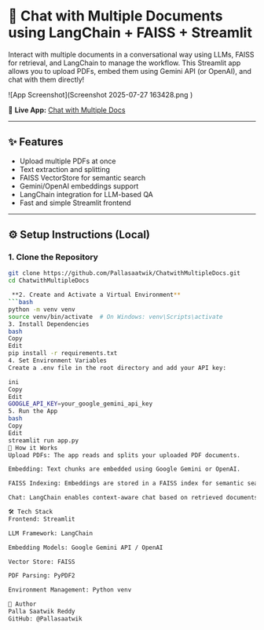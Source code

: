 # 💬 Chat with Multiple Documents using LangChain + FAISS + Streamlit

Interact with multiple documents in a conversational way using LLMs, FAISS for retrieval, and LangChain to manage the workflow. This Streamlit app allows you to upload PDFs, embed them using Gemini API (or OpenAI), and chat with them directly!

![App Screenshot](Screenshot 2025-07-27 163428.png
)

🔗 **Live App:** [Chat with Multiple Docs](https://chatwithmultipledocs.streamlit.app/)

---

## ✨ Features

- Upload multiple PDFs at once
- Text extraction and splitting
- FAISS VectorStore for semantic search
- Gemini/OpenAI embeddings support
- LangChain integration for LLM-based QA
- Fast and simple Streamlit frontend

---

## ⚙️ Setup Instructions (Local)

### 1. Clone the Repository

```bash
git clone https://github.com/Pallasaatwik/ChatwithMultipleDocs.git
cd ChatwithMultipleDocs

 **2. Create and Activate a Virtual Environment**
```bash
python -m venv venv
source venv/bin/activate  # On Windows: venv\Scripts\activate
3. Install Dependencies
bash
Copy
Edit
pip install -r requirements.txt
4. Set Environment Variables
Create a .env file in the root directory and add your API key:

ini
Copy
Edit
GOOGLE_API_KEY=your_google_gemini_api_key
5. Run the App
bash
Copy
Edit
streamlit run app.py
🧠 How it Works
Upload PDFs: The app reads and splits your uploaded PDF documents.

Embedding: Text chunks are embedded using Google Gemini or OpenAI.

FAISS Indexing: Embeddings are stored in a FAISS index for semantic search.

Chat: LangChain enables context-aware chat based on retrieved documents.

🛠️ Tech Stack
Frontend: Streamlit

LLM Framework: LangChain

Embedding Models: Google Gemini API / OpenAI

Vector Store: FAISS

PDF Parsing: PyPDF2

Environment Management: Python venv

👤 Author
Palla Saatwik Reddy
GitHub: @Pallasaatwik
